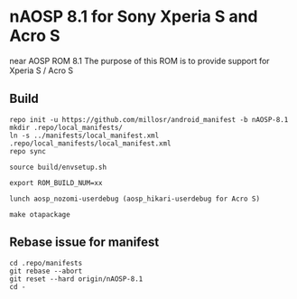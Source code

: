 # nAOSP 8.1 for Sony Xperia S and Acro S

near AOSP ROM 8.1
The purpose of this ROM is to provide support for Xperia S / Acro S

## Build

```
repo init -u https://github.com/millosr/android_manifest -b nAOSP-8.1
mkdir .repo/local_manifests/
ln -s ../manifests/local_manifest.xml .repo/local_manifests/local_manifest.xml
repo sync

source build/envsetup.sh

export ROM_BUILD_NUM=xx

lunch aosp_nozomi-userdebug (aosp_hikari-userdebug for Acro S)

make otapackage
```

## Rebase issue for manifest

```
cd .repo/manifests
git rebase --abort
git reset --hard origin/nAOSP-8.1
cd -
```

